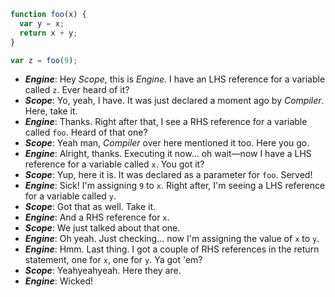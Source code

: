 ```js
function foo(x) {
  var y = x;
  return x + y;
}

var z = foo(9);
```

- **_Engine_**: Hey _Scope_, this is _Engine_. I have an LHS reference for a variable called `z`. Ever heard of it?
- **_Scope_**: Yo, yeah, I have. It was just declared a moment ago by _Compiler_. Here, take it.
- **_Engine_**: Thanks. Right after that, I see a RHS reference for a variable called `foo`. Heard of that one?
- **_Scope_**: Yeah man, _Compiler_ over here mentioned it too. Here you go.
- **_Engine_**: Alright, thanks. Executing it now... oh wait—now I have a LHS reference for a variable called `x`. You got it?
- **_Scope_**: Yup, here it is. It was declared as a parameter for `foo`. Served!
- **_Engine_**: Sick! I'm assigning `9` to `x`. Right after, I'm seeing a LHS reference for a variable called `y`.
- **_Scope_**: Got that as well. Take it.
- **_Engine_**: And a RHS reference for `x`.
- **_Scope_**: We just talked about that one.
- **_Engine_**: Oh yeah. Just checking... now I'm assigning the value of `x` to `y`.
- **_Engine_**: Hmm. Last thing. I got a couple of RHS references in the return statement, one for `x`, one for `y`. Ya got 'em?
- **_Scope_**: Yeahyeahyeah. Here they are.
- **_Engine_**: Wicked!
